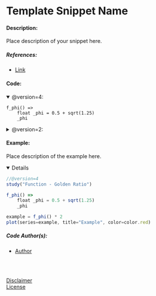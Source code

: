 # Template Snippet Name

#### Description:

Place description of your snippet here.

<!-- optional -->
##### References:
  * [Link](http:\\alinktonowhere.come "description_of_link")

#### Code:

<details open>
  <!-- leave a blank line after summary -->
  <summary>@version=4:</summary>

```
f_phi() =>
    float _phi = 0.5 + sqrt(1.25)
    _phi
```
</details>

<details close>
  <!-- leave a blank line after summary -->
  <summary>@version=2:</summary>

<!--  -->
<!-- code goes between the backticks: -->
```javascript
f_phi() =>
    _phi = 0.5 + sqrt(1.25)
    _phi
```
</details>

<!-- optional -->
#### Example:

Place description of the example here.<br/>

<details open>
  <!-- leave a blank line after summary -->
  <!--<summary>Code:</summary> -->

<!--  -->
<!-- code goes between the backticks: -->
```javascript
//@version=4
study("Function - Golden Ratio")

f_phi() =>
    float _phi = 0.5 + sqrt(1.25)
    _phi

example = f_phi() * 2
plot(series=example, title="Example", color=color.red)

```
</details>

<!-- optional -->
##### Code Author(s):
  * [Author](http:\\linkifavaiable "@nickname")

<br/>
<br/>

[Disclaimer](/./DISCLAIMER.md "Disclaimer")<br/>
[License](/./LICENSE "License")
